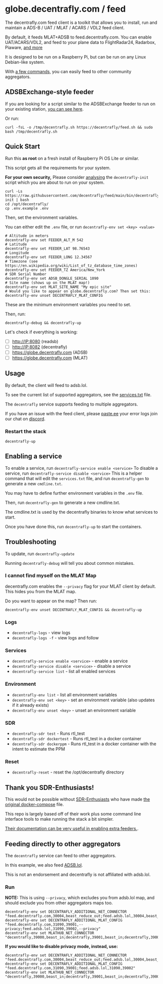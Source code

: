 # globe.decentrafly.com / feed

The decentrafly.com feed client is a toolkit that allows you to install, run and maintain a ADS-B / UAT / MLAT / ACARS / VDL2 feed client.

By default, it feeds MLAT+ADSB to feed.decentrafly.com. You can enable UAT/ACARS/VDL2, and feed to your plane data to FlightRadar24, Radarbox, Piaware, [and more](.env.example)

It is designed to be run on a Raspberry Pi, but can be run on any Linux Debian-like system.

With [a few commands](#feeding-directly-to-other-aggregators), you can easily feed to other community aggregators.

## ADSBExchange-style feeder

If you are looking for a script similar to the ADSBExchange feeder to run on your existing station, [you can see here](https://github.com/decentrafly/feed/tree/master).

Or run:
```
curl -fsL -o /tmp/decentrafly.sh https://decentrafly/feed.sh && sudo bash /tmp/decentrafly.sh
```

## Quick Start

Run this **as root** on a fresh install of Raspberry Pi OS Lite or similar.

This script gets all the requirements for your system.

**For your own security,** Please consider [analysing](https://github.com/decentrafly/feed/blob/main/bin/decentrafly-init) the `decentrafly-init` script which you are about to run on your system.

```
curl -Ls https://raw.githubusercontent.com/decentrafly/feed/main/bin/decentrafly-init | bash
cd /opt/decentrafly/
cp .env.example .env
```

Then, set the environment variables.

You can either edit the `.env` file, or run `decentrafly-env set <key> <value>`

```
# Altitude in meters
decentrafly-env set FEEDER_ALT_M 542
# Latitude
decentrafly-env set FEEDER_LAT 98.76543
# Longitude
decentrafly-env set FEEDER_LONG 12.34567
# Timezone (see https://en.wikipedia.org/wiki/List_of_tz_database_time_zones)
decentrafly-env set FEEDER_TZ America/New_York
# SDR Serial Number
decentrafly-env set ADSB_DONGLE_SERIAL 1090
# Site name (shows up on the MLAT map!)
decentrafly-env set MLAT_SITE_NAME "My epic site"
# Would you like to appear on globe.decentrafly.com? Then set this:
decentrafly-env unset DECENTRAFLY_MLAT_CONFIG
```

These are the minimum environment variables you need to set.

Then, run:
```
decentrafly-debug && decentrafly-up
```
Let's check if everything is working:

- [ ] <http://IP:8080> (readsb)
- [ ] <http://IP:8082> (decentrafly)
- [ ] <https://globe.decentrafly.com> (ADSB)
- [ ] <https://globe.decentrafly.com> (MLAT)

## Usage

By default, the client will feed to adsb.lol.

To see the current list of supported aggregators, see the [services.txt](services.txt) file.

The `decentrafly` service supports feeding to multiple aggregators.

If you have an issue with the feed client, please [paste.ee](https://paste.ee) your error logs join our chat on [discord](https://decentrafly.com/discord).


### Restart the stack

```
decentrafly-up
```

## Enabling a service

To enable a service, run `decentrafly-service enable <service>`
To disable a service, run `decentrafly-service disable <service>`
This is a helper command that will edit the `services.txt` file, and run `decentrafly-gen` to generate a new `cmdline.txt`.

You may have to define further environment variables in the `.env` file.

Then, run `decentrafly-gen` to generate a new cmdline.txt.

The cmdline.txt is used by the decentrafly binaries to know what services to start.

Once you have done this, run `decentrafly-up` to start the containers.

## Troubleshooting

To update, run `decentrafly-update`

Running `decentrafly-debug` will tell you about common mistakes.

### I cannot find myself on the MLAT Map

decentrafly.com enables the `--privacy` flag for your MLAT client by default.
This hides you from the MLAT map.

Do you want to appear on the map? Then run:

```
decentrafly-env unset DECENTRAFLY_MLAT_CONFIG && decentrafly-up
```

### Logs

- `decentrafly-logs` - view logs
- `decentrafly-logs -f` - view logs and follow

### Services
- `decentrafly-service enable <service>` - enable a service
- `decentrafly-service disable <service>` - disable a service
- `decentrafly-service list` - list all enabled services

### Environment
- `decentrafly-env list` - list all environment variables
- `decentrafly-env set <key>` - set an environment variable (also updates if it already exists)
- `decentrafly-env unset <key>` - unset an environment variable

### SDR
- `decentrafly-sdr test` - Runs rtl_test
- `decentrafly-sdr dockertest` - Runs rtl_test in a docker container
- `decentrafly-sdr dockerppm` - Runs rtl_test in a docker container with the intent to estimate the PPM

### Reset
- `decentrafly-reset` - reset the /opt/decentrafly directory

## Thank you SDR-Enthusiasts!

This would not be possible without [SDR-Enthusiasts](https://github.com/sdr-enthusiasts/) who have made [the original docker-compose](https://github.com/sdr-enthusiasts/docker-install) file. 

This repo is largely based off of their work plus some command line interface tools to make running the stack a bit simpler.

[Their documentation can be very useful in enabling extra feeders.](https://sdr-enthusiasts.gitbook.io/ads-b/feeder-containers/feeding-flightaware-piaware).


## Feeding directly to other aggregators

The `decentrafly` service can feed to other aggregators.

In this example, we also feed [ADSB.lol](https://adsb.lol). 

This is not an endorsement and decentrafly is not affiliated with adsb.lol.

### Run

**NOTE:** This is using `--privacy`, which excludes you from adsb.lol map, and should exclude you from other aggregators maps too.

```
decentrafly-env set DECENTRAFLY_ADDITIONAL_NET_CONNECTOR "feed.decentrafly.com,30004,beast_reduce_out;feed.adsb.lol,30004,beast_reduce_out"
decentrafly-env set DECENTRAFLY_ADDITIONAL_MLAT_CONFIG "feed.decentrafly.com,31090,39001,--privacy;feed.adsb.lol,31090,39002,--privacy"
decentrafly-env set MLATHUB_NET_CONNECTOR "decentrafly,39000,beast_in;decentrafly,39001,beast_in;decentrafly,39002,beast_in"
```
**If you would like to disable privacy mode, instead, use:**
```
decentrafly-env set DECENTRAFLY_ADDITIONAL_NET_CONNECTOR "feed.decentrafly.com,30004,beast_reduce_out;feed.adsb.lol,30004,beast_reduce_out"
decentrafly-env set DECENTRAFLY_ADDITIONAL_MLAT_CONFIG "feed.decentrafly.com,31090,39001;feed.adsb.lol,31090,39002"
decentrafly-env set MLATHUB_NET_CONNECTOR "decentrafly,39000,beast_in;decentrafly,39001,beast_in;decentrafly,39002,beast_in"
```

